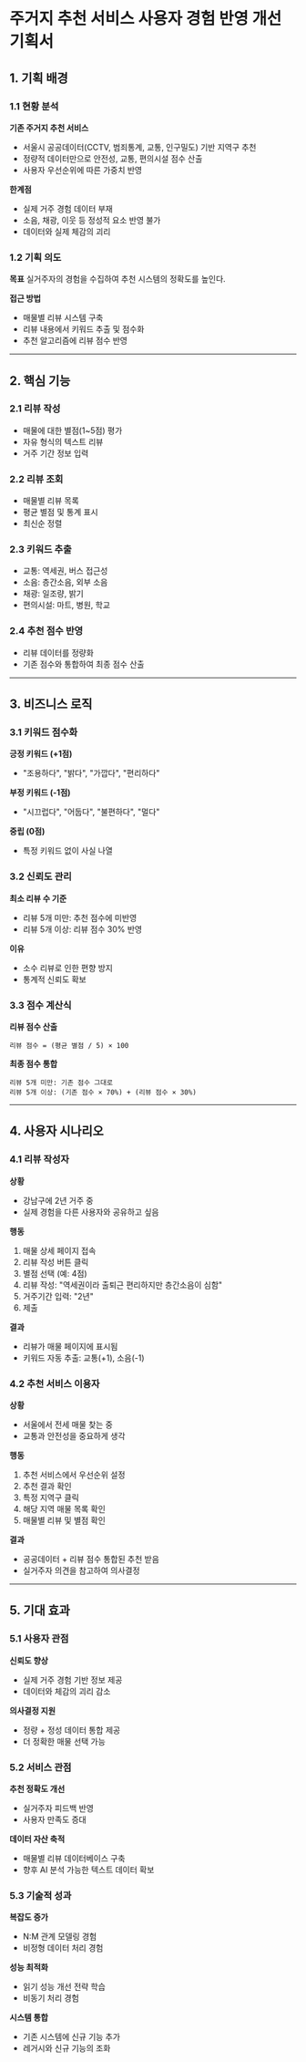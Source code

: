 # 주거지 추천 서비스 사용자 경험 반영 개선 기획서

## 1. 기획 배경

### 1.1 현황 분석

**기존 주거지 추천 서비스**
- 서울시 공공데이터(CCTV, 범죄통계, 교통, 인구밀도) 기반 지역구 추천
- 정량적 데이터만으로 안전성, 교통, 편의시설 점수 산출
- 사용자 우선순위에 따른 가중치 반영

**한계점**
- 실제 거주 경험 데이터 부재
- 소음, 채광, 이웃 등 정성적 요소 반영 불가
- 데이터와 실제 체감의 괴리

### 1.2 기획 의도

**목표**
실거주자의 경험을 수집하여 추천 시스템의 정확도를 높인다.

**접근 방법**
- 매물별 리뷰 시스템 구축
- 리뷰 내용에서 키워드 추출 및 점수화
- 추천 알고리즘에 리뷰 점수 반영

---

## 2. 핵심 기능

### 2.1 리뷰 작성
- 매물에 대한 별점(1~5점) 평가
- 자유 형식의 텍스트 리뷰
- 거주 기간 정보 입력

### 2.2 리뷰 조회
- 매물별 리뷰 목록
- 평균 별점 및 통계 표시
- 최신순 정렬

### 2.3 키워드 추출
- 교통: 역세권, 버스 접근성
- 소음: 층간소음, 외부 소음
- 채광: 일조량, 밝기
- 편의시설: 마트, 병원, 학교

### 2.4 추천 점수 반영
- 리뷰 데이터를 정량화
- 기존 점수와 통합하여 최종 점수 산출

---

## 3. 비즈니스 로직

### 3.1 키워드 점수화

**긍정 키워드 (+1점)**
- "조용하다", "밝다", "가깝다", "편리하다"

**부정 키워드 (-1점)**
- "시끄럽다", "어둡다", "불편하다", "멀다"

**중립 (0점)**
- 특정 키워드 없이 사실 나열

### 3.2 신뢰도 관리

**최소 리뷰 수 기준**
- 리뷰 5개 미만: 추천 점수에 미반영
- 리뷰 5개 이상: 리뷰 점수 30% 반영

**이유**
- 소수 리뷰로 인한 편향 방지
- 통계적 신뢰도 확보

### 3.3 점수 계산식

**리뷰 점수 산출**
```
리뷰 점수 = (평균 별점 / 5) × 100
```

**최종 점수 통합**
```
리뷰 5개 미만: 기존 점수 그대로
리뷰 5개 이상: (기존 점수 × 70%) + (리뷰 점수 × 30%)
```

---

## 4. 사용자 시나리오

### 4.1 리뷰 작성자

**상황**
- 강남구에 2년 거주 중
- 실제 경험을 다른 사용자와 공유하고 싶음

**행동**
1. 매물 상세 페이지 접속
2. 리뷰 작성 버튼 클릭
3. 별점 선택 (예: 4점)
4. 리뷰 작성: "역세권이라 출퇴근 편리하지만 층간소음이 심함"
5. 거주기간 입력: "2년"
6. 제출

**결과**
- 리뷰가 매물 페이지에 표시됨
- 키워드 자동 추출: 교통(+1), 소음(-1)

### 4.2 추천 서비스 이용자

**상황**
- 서울에서 전세 매물 찾는 중
- 교통과 안전성을 중요하게 생각

**행동**
1. 추천 서비스에서 우선순위 설정
2. 추천 결과 확인
3. 특정 지역구 클릭
4. 해당 지역 매물 목록 확인
5. 매물별 리뷰 및 별점 확인

**결과**
- 공공데이터 + 리뷰 점수 통합된 추천 받음
- 실거주자 의견을 참고하여 의사결정

---

## 5. 기대 효과

### 5.1 사용자 관점

**신뢰도 향상**
- 실제 거주 경험 기반 정보 제공
- 데이터와 체감의 괴리 감소

**의사결정 지원**
- 정량 + 정성 데이터 통합 제공
- 더 정확한 매물 선택 가능

### 5.2 서비스 관점

**추천 정확도 개선**
- 실거주자 피드백 반영
- 사용자 만족도 증대

**데이터 자산 축적**
- 매물별 리뷰 데이터베이스 구축
- 향후 AI 분석 가능한 텍스트 데이터 확보

### 5.3 기술적 성과

**복잡도 증가**
- N:M 관계 모델링 경험
- 비정형 데이터 처리 경험

**성능 최적화**
- 읽기 성능 개선 전략 학습
- 비동기 처리 경험

**시스템 통합**
- 기존 시스템에 신규 기능 추가
- 레거시와 신규 기능의 조화
